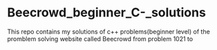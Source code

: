 # Beecrowd_beginner_C-_solutions
This repo contains my solutions of c++ problems(beginner level) of the promblem solving website called Beecrowd from problem 1021 to
